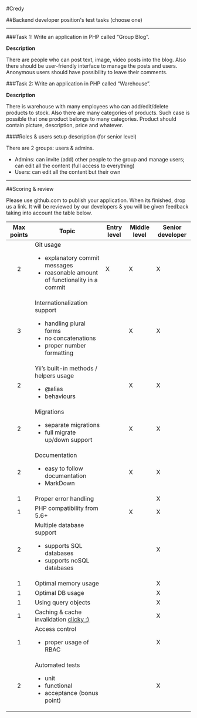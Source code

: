 #Credy

##Backend developer position's test tasks (choose one)

------------------------------------------------------------------------------------------------------------------------

###Task 1: Write an application in PHP called “Group Blog”.

**Description**

There are people who can post text, image, video posts into the blog.  Also there should be user-friendly interface to manage the posts and users. Anonymous users should have possibility to leave their comments.

###Task 2: Write an application in PHP called “Warehouse”.

**Description**

There is warehouse with many employees who can add/edit/delete products to stock. Also there are many categories of products. Such case is possible that one product belongs to many categories. Product should contain picture, description, price and whatever.

####Roles & users setup description (for senior level)

There are 2 groups: users & admins. 

* Admins:  can invite (add) other people to the group and manage users; can edit all the content (full access to everything)
* Users:  can edit all the content but their own

------------------------------------------------------------------------------------------------------------------------

##Scoring & review

Please use github.com to publish your application. When its finished, drop us a link. It will be reviewed by our developers & you will be given feedback taking into account the table below.

| Max points | Topic | Entry level | Middle level | Senior developer |
|:----------:|---------------------------------------------------------------------------------------------------|-------------|--------------|------------------|
| 2 | Git usage <br><ul><li>explanatory commit messages</li><li>reasonable amount of functionality in a commit</li></ul> | X | X | X |
| 3 | Internationalization support <br><ul><li>handling plural forms</li> <li>no concatenations</li><li>proper number formatting</li></ul> |  | X | X |
| 2 | Yii’s built-in methods / helpers usage <br><ul><li>@alias</li><li>behaviours</li></ul> |  | X | X |
| 2 | Migrations <br><ul><li>separate migrations</li><li>full migrate up/down support</li></ul> |  | X | X |
| 2 | Documentation <br><ul><li>easy to follow documentation</li><li>MarkDown</li></ul> |  | X | X |
| 1 | Proper error handling |  |  | X |
| 1 | PHP compatibility from 5.6+ |  | X | X |
| 2 | Multiple database support <br><ul><li>supports SQL databases</li><li>supports noSQL databases</li></ul> |  |  | X |
| 1 | Optimal memory usage |  |  | X |
| 1 | Optimal DB usage |  |  | X |
| 1 | Using query objects |  |  | X |
| 1 | Caching & cache invalidation [clicky :)](https://martinfowler.com/bliki/TwoHardThings.html)  |  |  | X |
| 1 | Access control <br><ul><li>proper usage of RBAC</li></ul> |  |  | X |
| 2 | Automated tests <br><ul><li>unit</li><li>functional</li><li>acceptance (bonus point)</li></ul> |  |  | X |